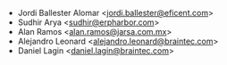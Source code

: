 - Jordi Ballester Alomar \<<jordi.ballester@eficent.com>\>
- Sudhir Arya \<<sudhir@erpharbor.com>\>
- Alan Ramos \<<alan.ramos@jarsa.com.mx>\>
- Alejandro Leonard \<<alejandro.leonard@braintec.com>\>
- Daniel Lagin \<<daniel.lagin@braintec.com>\>
